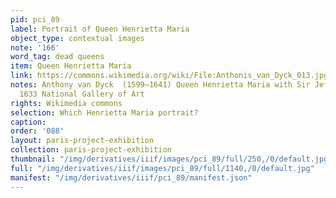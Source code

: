 ```yaml
---
pid: pci_89
label: Portrait of Queen Henrietta Maria
object_type: contextual images
note: '166'
word_tag: dead queens
item: Queen Henrietta Maria
link: https://commons.wikimedia.org/wiki/File:Anthonis_van_Dyck_013.jpg
notes: Anthony van Dyck  (1599–1641) Queen Henrietta Maria with Sir Jeffrey Hudson
  1633 National Gallery of Art
rights: Wikimedia commons
selection: Which Henrietta Maria portrait?
caption: 
order: '088'
layout: paris-project-exhibition
collection: paris-project-exhibition
thumbnail: "/img/derivatives/iiif/images/pci_89/full/250,/0/default.jpg"
full: "/img/derivatives/iiif/images/pci_89/full/1140,/0/default.jpg"
manifest: "/img/derivatives/iiif/pci_89/manifest.json"
---
```

